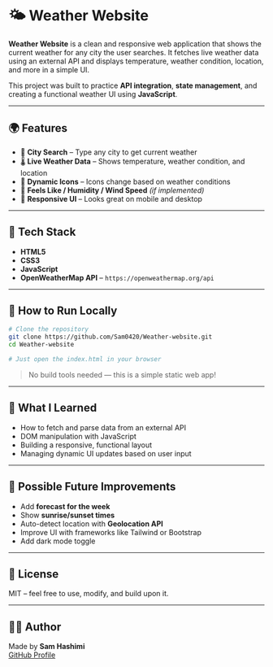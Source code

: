 # 🌤️ Weather Website

**Weather Website** is a clean and responsive web application that shows the current weather for any city the user searches. It fetches live weather data using an external API and displays temperature, weather condition, location, and more in a simple UI.

This project was built to practice **API integration**, **state management**, and creating a functional weather UI using **JavaScript**.

---

## 🌍 Features

- 🔎 **City Search** – Type any city to get current weather
- 🌡️ **Live Weather Data** – Shows temperature, weather condition, and location
- 🌈 **Dynamic Icons** – Icons change based on weather conditions
- 💨 **Feels Like / Humidity / Wind Speed** *(if implemented)*
- 📱 **Responsive UI** – Looks great on mobile and desktop

---

## 🔧 Tech Stack

- **HTML5**
- **CSS3**
- **JavaScript**
- **OpenWeatherMap API** – `https://openweathermap.org/api`
---

## 📁 How to Run Locally

```bash
# Clone the repository
git clone https://github.com/Sam0420/Weather-website.git
cd Weather-website

# Just open the index.html in your browser
```

> No build tools needed — this is a simple static web app!

---

## 🧠 What I Learned

- How to fetch and parse data from an external API
- DOM manipulation with JavaScript
- Building a responsive, functional layout
- Managing dynamic UI updates based on user input

---

## 🔮 Possible Future Improvements

- Add **forecast for the week**
- Show **sunrise/sunset times**
- Auto-detect location with **Geolocation API**
- Improve UI with frameworks like Tailwind or Bootstrap
- Add dark mode toggle

---

## 📄 License

MIT – feel free to use, modify, and build upon it.

---

## 🙋‍♂️ Author

Made by **Sam Hashimi**  
[GitHub Profile](https://github.com/Sam0420)
